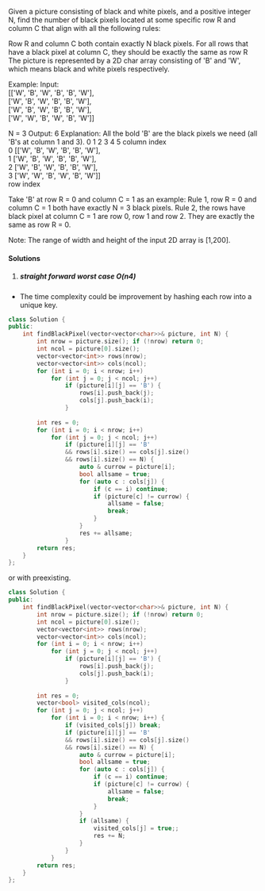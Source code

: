 Given a picture consisting of black and white pixels, and a positive integer N, find the number of black pixels located at some specific row R and column C that align with all the following rules:

Row R and column C both contain exactly N black pixels.
For all rows that have a black pixel at column C, they should be exactly the same as row R
The picture is represented by a 2D char array consisting of 'B' and 'W', which means black and white pixels respectively.

Example:
Input:                                            
[['W', 'B', 'W', 'B', 'B', 'W'],    
 ['W', 'B', 'W', 'B', 'B', 'W'],    
 ['W', 'B', 'W', 'B', 'B', 'W'],    
 ['W', 'W', 'B', 'W', 'B', 'W']] 

N = 3
Output: 6
Explanation: All the bold 'B' are the black pixels we need (all 'B's at column 1 and 3).
        0    1    2    3    4    5         column index                                            
0    [['W', 'B', 'W', 'B', 'B', 'W'],    
1     ['W', 'B', 'W', 'B', 'B', 'W'],    
2     ['W', 'B', 'W', 'B', 'B', 'W'],    
3     ['W', 'W', 'B', 'W', 'B', 'W']]    
row index

Take 'B' at row R = 0 and column C = 1 as an example:
Rule 1, row R = 0 and column C = 1 both have exactly N = 3 black pixels. 
Rule 2, the rows have black pixel at column C = 1 are row 0, row 1 and row 2. They are exactly the same as row R = 0.

Note:
The range of width and height of the input 2D array is [1,200].

#### Solutions

1. ##### straight forward worst case O(n4)

- The time complexity could be improvement by hashing each row into a unique key.

```cpp
class Solution {
public:
    int findBlackPixel(vector<vector<char>>& picture, int N) {
        int nrow = picture.size(); if (!nrow) return 0;
        int ncol = picture[0].size();
        vector<vector<int>> rows(nrow);
        vector<vector<int>> cols(ncol);
        for (int i = 0; i < nrow; i++)
            for (int j = 0; j < ncol; j++)
                if (picture[i][j] == 'B') {
                    rows[i].push_back(j);
                    cols[j].push_back(i);
                }
        
        int res = 0;
        for (int i = 0; i < nrow; i++)
            for (int j = 0; j < ncol; j++)
                if (picture[i][j] == 'B' 
                && rows[i].size() == cols[j].size() 
                && rows[i].size() == N) {
                    auto & currow = picture[i];
                    bool allsame = true;
                    for (auto c : cols[j]) {
                        if (c == i) continue;
                        if (picture[c] != currow) {
                            allsame = false;
                            break;
                        }
                    }
                    res += allsame;
                }
        return res;
    }
};
```


or with preexisting.

```cpp
class Solution {
public:
    int findBlackPixel(vector<vector<char>>& picture, int N) {
        int nrow = picture.size(); if (!nrow) return 0;
        int ncol = picture[0].size();
        vector<vector<int>> rows(nrow);
        vector<vector<int>> cols(ncol);
        for (int i = 0; i < nrow; i++)
            for (int j = 0; j < ncol; j++)
                if (picture[i][j] == 'B') {
                    rows[i].push_back(j);
                    cols[j].push_back(i);
                }
        
        int res = 0;
        vector<bool> visited_cols(ncol);
        for (int j = 0; j < ncol; j++)
            for (int i = 0; i < nrow; i++) {
                if (visited_cols[j]) break;
                if (picture[i][j] == 'B' 
                && rows[i].size() == cols[j].size() 
                && rows[i].size() == N) {
                    auto & currow = picture[i];
                    bool allsame = true;
                    for (auto c : cols[j]) {
                        if (c == i) continue;
                        if (picture[c] != currow) {
                            allsame = false;
                            break;
                        }
                    }
                    if (allsame) {
                        visited_cols[j] = true;;
                        res += N;
                    }
                }
            }
        return res;
    }
};
```
